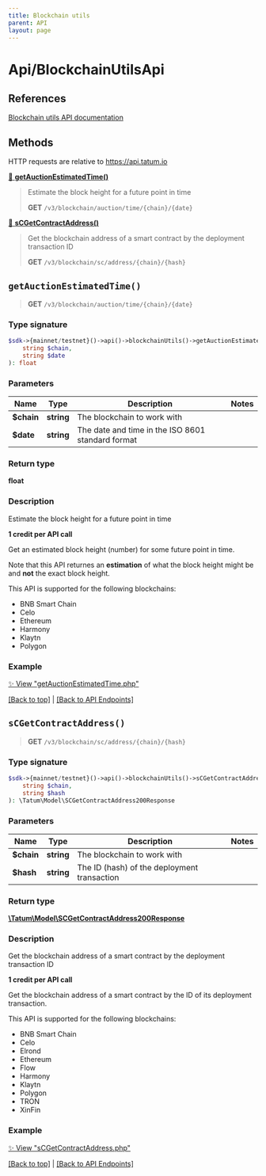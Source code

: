 ```yaml
---
title: Blockchain utils
parent: API
layout: page
---
```


# Api/BlockchainUtilsApi

## References

[Blockchain utils API documentation](https://apidoc.tatum.io/tag/Blockchain-utils/)

## Methods

HTTP requests are relative to https://api.tatum.io

[🔹 **getAuctionEstimatedTime()**](#getauctionestimatedtime) 

> Estimate the block height for a future point in time
> 
> **GET** `/v3/blockchain/auction/time/{chain}/{date}`

[🔹 **sCGetContractAddress()**](#scgetcontractaddress) 

> Get the blockchain address of a smart contract by the deployment transaction ID
> 
> **GET** `/v3/blockchain/sc/address/{chain}/{hash}`



## `getAuctionEstimatedTime()`

> **GET** `/v3/blockchain/auction/time/{chain}/{date}`

### Type signature

```php
$sdk->{mainnet/testnet}()->api()->blockchainUtils()->getAuctionEstimatedTime(
    string $chain,
    string $date
): float
```

### Parameters

Name | Type | Description  | Notes
------------- | ------------- | ------------- | -------------
 **$chain** | **string**  | The blockchain to work with |
 **$date** | **string**  | The date and time in the ISO 8601 standard format |

### Return type

**float**

### Description

Estimate the block height for a future point in time

**1 credit per API call**

 Get an estimated block height (number) for some future point in time.

 Note that this API returnes an **estimation** of what the block height might be and **not** the exact block height.

 This API is supported for the following blockchains:

 

<ul> <li>BNB Smart Chain</li> <li>Celo</li> <li>Ethereum</li> <li>Harmony</li> <li>Klaytn</li> <li>Polygon</li> </ul>

### Example

[✨ View "getAuctionEstimatedTime.php"](https://github.com/tatumio/tatum-php/blob/master/examples/Api/BlockchainUtilsApi/getAuctionEstimatedTime.php)

[[Back to top]](#) | [[Back to API Endpoints]](../index.md#api-endpoints)

## `sCGetContractAddress()`

> **GET** `/v3/blockchain/sc/address/{chain}/{hash}`

### Type signature

```php
$sdk->{mainnet/testnet}()->api()->blockchainUtils()->sCGetContractAddress(
    string $chain,
    string $hash
): \Tatum\Model\SCGetContractAddress200Response
```

### Parameters

Name | Type | Description  | Notes
------------- | ------------- | ------------- | -------------
 **$chain** | **string**  | The blockchain to work with |
 **$hash** | **string**  | The ID (hash) of the deployment transaction |

### Return type

[**\Tatum\Model\SCGetContractAddress200Response**](../Model/SCGetContractAddress200Response.md)

### Description

Get the blockchain address of a smart contract by the deployment transaction ID

**1 credit per API call**

 Get the blockchain address of a smart contract by the ID of its deployment transaction.

 This API is supported for the following blockchains:

 

<ul> <li>BNB Smart Chain</li> <li>Celo</li> <li>Elrond</li> <li>Ethereum</li> <li>Flow</li> <li>Harmony</li> <li>Klaytn</li> <li>Polygon</li> <li>TRON</li> <li>XinFin</li> </ul>

### Example

[✨ View "sCGetContractAddress.php"](https://github.com/tatumio/tatum-php/blob/master/examples/Api/BlockchainUtilsApi/sCGetContractAddress.php)

[[Back to top]](#) | [[Back to API Endpoints]](../index.md#api-endpoints)
